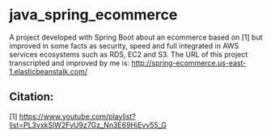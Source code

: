# java_spring_ecommerce
A project developed with Spring Boot about an ecommerce based on [1]
but improved in some facts as security, speed and full integrated in AWS services ecosystems such as RDS, EC2 and S3. The URL of this project transcripted and improved by me is: http://spring-ecommerce.us-east-1.elasticbeanstalk.com/

## Citation:
[1] https://www.youtube.com/playlist?list=PL3vxkSlW2FvU9z7Gz_Nn3E69HjEvv55_G 

